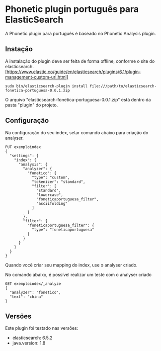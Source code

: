# Phonetic plugin português para ElasticSearch

A Phonetic plugin para português é baseado no Phonetic Analysis plugin.

## Instação

A instalação do plugin deve ser feita de forma offline, conforme o site do elasticsearch.
[https://www.elastic.co/guide/en/elasticsearch/plugins/6.1/plugin-management-custom-url.html]
    
    sudo bin/elasticsearch-plugin install file:///path/to/elasticsearch-fonetica-portuguesa-0.0.1.zip
    
O arquivo "elasticsearch-fonetica-portuguesa-0.0.1.zip" está dentro da pasta "plugin" do projeto.     

## Configuração

Na configuração do seu index, setar comando abaixo para criação do analyser. 
```
PUT exemploindex
{
  "settings": {
    "index": {
      "analysis": {
        "analyzer": {
          "fonetico": {
            "type": "custom",
            "tokenizer": "standard",
            "filter": [
              "standard",
              "lowercase",
              "foneticaportuguesa_filter",
              "asciifolding"
            ]
          }
        },
        "filter": {
          "foneticaportuguesa_filter": {
            "type": "foneticaportuguesa"
          }
        }
      }
    }
  }
}
```
Quando você criar seu mapping do index, use o analyser criado.

No comando abaixo, é possível realizar um teste com o analyser criado
```
GET exemploindex/_analyze
{
  "analyzer": "fonetico",
  "text": "china" 
}
```

## Versões

Este plugin foi testado nas versões: 
 * elasticsearch: 6.5.2
 * java.version: 1.8


